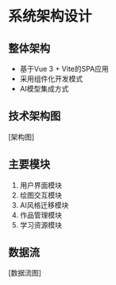 # 系统架构设计

## 整体架构

- 基于Vue 3 + Vite的SPA应用
- 采用组件化开发模式
- AI模型集成方式

## 技术架构图

[架构图]

## 主要模块

1. 用户界面模块
2. 绘图交互模块
3. AI风格迁移模块
4. 作品管理模块
5. 学习资源模块

## 数据流

[数据流图]
